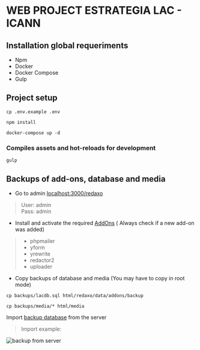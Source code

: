 # WEB PROJECT ESTRATEGIA LAC - ICANN

## Installation global requeriments
- Npm
- Docker
- Docker Compose
- Gulp

## Project setup
```
cp .env.example .env
```
```
npm install
```
```
docker-compose up -d
```

### Compiles assets and hot-reloads for development
```
gulp
```

## Backups of add-ons, database and media
- Go to admin [localhost:3000/redaxo](http://localhost:3000/redaxo)

>User: admin <br>
>Pass: admin

- Install and activate the required [AddOns](https://redaxo.org/doku/master/basis-addons) (
Always check if a new add-on was added)
> - phpmailer
> - yform
> - yrewrite
> - redactor2
> - uploader
- Copy backups of database and media (You may have to copy in root mode)
```
cp backups/lacdb.sql html/redaxo/data/addons/backup
```
```
cp backups/media/* html/media
```
Import [backup database](https://redaxo.org/doku/master/backup#fromserver) from the server
> Import example:

![backup from server](https://redaxo.org/doku/master/assets/v5.2.0-backup-04-fromserver.png)

